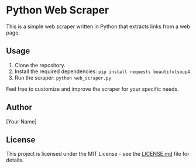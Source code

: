 # Python Web Scraper

This is a simple web scraper written in Python that extracts links from a web page.

## Usage

1. Clone the repository.
2. Install the required dependencies: `pip install requests beautifulsoup4`
3. Run the scraper: `python web_scraper.py`

Feel free to customize and improve the scraper for your specific needs.

## Author

[Your Name]

## License

This project is licensed under the MIT License - see the [LICENSE.md](LICENSE.md) file for details.

